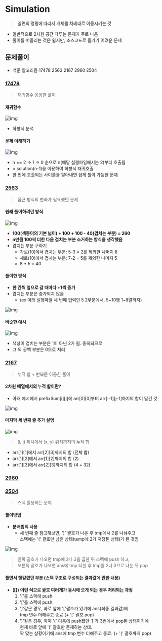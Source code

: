 # Simulation
> <b>일련의 명령에 따라서 개체를 차례대로 이동시키는 것 </b>
- 일반적으로 2차원 공간 다루는 문제가 주로 나옴
- 풀이를 떠올리는 것은 쉽지만, 소스코드로 옮기기 어려운 문제
## 문제풀이
- 백준 알고리즘 17478 2563 2167 2960 2504

### [17478](https://www.acmicpc.net/problem/17478)
> 재귀함수 응용한 풀이
#### 재귀함수
![img](img/2.%2017478%20%EC%9E%AC%EA%B7%80%ED%95%A8%EC%88%98.png)
- 하향식 분석
#### 문제 이해하기
![img](img/2.%2017478%EC%B6%9C%EB%A0%A5_1.JPG)
- n == 2 => 1 => 0 순으로 n(해당 실행파일에서는 2)부터 호출됨
- = solution(n-1)을 이용하여 하향식 재귀호출
- 한 번에 호출되는 사이클을 알아내면 쉽게 풀이 가능한 문제

### [2563](https://www.acmicpc.net/problem/2563)
> 접근 방식의 변화가 필요했던 문제
#### 원래 풀이하려던 방식
![img](img/2.%202563%20%EB%AC%B8%EC%A0%9C.JPG)

- <b>100(색종이의 기본 넓이) + 100 + 100 - 40(겹치는 부분) = 260</b>
- <b>n만큼 100씩 더한 다음 겹치는 부분 소거하는 방식을 생각했음</b>
- 겹치는 부분 구하기
  - 가로(10)에서 겹치는 부분: 5-3 = 2를 제외한 나머지 8
  - 세로(10)에서 겹치는 부분: 7-2 = 5를 제외한 나머지 5
  - 8 * 5 = 40
  
#### <b>풀이한 방식</b>
- <b>한 칸씩 옆으로 갈 때마다 +1씩 증가</b>
- 겹치는 부분은 증가되지 않음 
  - (ex 아래 실행파일 세 번째 입력인 5 2부분에서, 5~10행 1~8열까지)

![img](img/2.%202563%20%EC%B6%9C%EB%A0%A5.JPG)
#### 비슷한 예시
![img](img/2.%202563%20%EC%A2%85%EC%9D%B4.png)
- 색상이 겹치는 부분은 1이 아닌 2가 됨. 중복되므로
- 그 외 공백 부분은 0으로 처리

### [2167](https://www.acmicpc.net/problem/2167)
> 누적 합 + 반복문 이용한 풀이
#### 2차원 배열에서의 누적 합이란?
- 아래 예시에서 prefixSum[i][j]에 arr[0][0]부터 arr[i-1][j-1]까지의 합이 담긴 것

![img](img/2.%202167%20%EB%88%84%EC%A0%81%20%ED%95%A9.png)

#### <b> 마지막 세 번째 줄 추가 설명 </b>
![img](img/2.%202167%20%EC%9E%85%EB%A0%A5.JPG)
> (i, j) 위치에서 (x, y) 위치까지의 누적 합
- arr[1][1]에서 arr[2][3]까지의 합 (전체 합)
- arr[1][2]에서 arr[1][2]까지의 합 (2)
- arr[1][3]에서 arr[2][3]까지의 합 (4 + 32)

### [2960](https://www.acmicpc.net/problem/2960)


### [2504](https://www.acmicpc.net/problem/2504)
> 스택 활용하는 문제

#### <b>풀이방법</b>
- <b>분배법칙 사용</b>
    - 세 번째 줄 참고해보면, ')' 괄호가 나온 후 tmp에서 2를 나눠주고  
      스택에는 '(' 괄호만 남은 상태(temp에 2가 저장된 상태)가 된 것임 

![img](img/2.%202504%20%EB%B6%84%EB%B0%B0.JPG)
> 왼쪽 괄호가 나오면 tmp에 2나 3을 곱한 뒤 스택에 push 하고,  
> 오른쪽 괄호가 나오면 ans에 tmp 더한 후 tmp를 2나 3으로 나눈 뒤 pop 

#### <b>풀면서 헷갈렸던 부분 (스택 구조로 구성되는 결과값에 관한 내용)</b>
- <b> ([]) 이런 식으로 괄호 여러개가 동시에 오게 되는 경우 처리되는 과정 </b>
  1. '('를 스택에 push
  2. '['를 스택에 push
  3. ']'같은 경우, 바로 앞에 '['괄호가 있기에 ans(최종 결과값)에  
    tmp 변수 더해주고 종료 (+ '[' 괄호 pop)
  4. ')'같은 경우, 이미 '(' 다음에 push됐던 '['가 3번에서 pop된 상태이기에   
    현재 바로 앞에 '(' 괄호만 존재하는 상태.  
    짝 맞는 상황이기에 ans에 tmp 변수 더해주고 종료. (+ '(' 괄호까지 pop)


